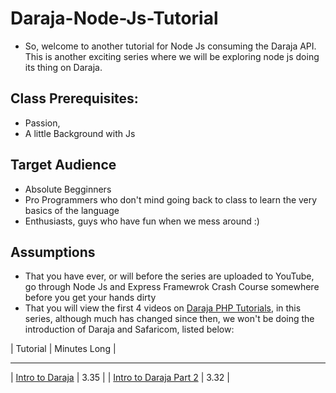 # Daraja-Node-Js-Tutorial
- So, welcome to another tutorial for Node Js consuming the Daraja API. This is another exciting series where we will be exploring 
node js doing its thing on Daraja.

## Class Prerequisites:
- Passion,
- A little Background with Js

## Target Audience
- Absolute Begginners
- Pro Programmers who don't mind going back to class to learn the very basics of the language
- Enthusiasts, guys who have fun when we mess around :) 

## Assumptions
- That you have ever, or will before the series are uploaded to YouTube, go through Node Js and Express Framewrok Crash Course somewhere
before you get your hands dirty
- That you will view the first 4 videos on [Daraja PHP Tutorials](https://www.youtube.com/playlist?list=PLcKuwRUZRXZL36Lb3e5eryz8K4mmrqgqs), in this series, although much has changed since then, we won't be doing
the introduction of Daraja and Safaricom, listed below:

| Tutorial                                                                                                            |  Minutes Long   |
 --------------------------------------------------------------------------------------------------------------------- -----------------
| [Intro to Daraja](https://www.youtube.com/watch?v=Xy9qnItAfcU&list=PLcKuwRUZRXZL36Lb3e5eryz8K4mmrqgqs)              | 3.35            |
| [Intro to Daraja Part 2](https://www.youtube.com/watch?v=xelae0kGnho&list=PLcKuwRUZRXZL36Lb3e5eryz8K4mmrqgqs)       | 3.32            |
